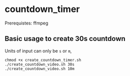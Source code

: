 # countdown_timer

Prerequistes: ffmpeg

## Basic usage to create 30s countdown
Units of input can only be `s` or `m`,
```
chmod +x create_countdown_timer.sh
./create_countdown_video.sh 30s
./create_countdown_video.sh 10m 
``` 
